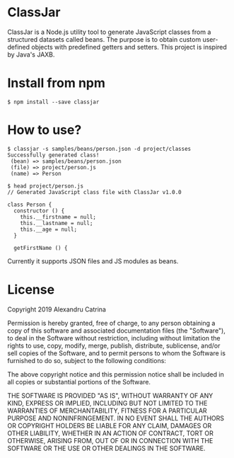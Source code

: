 # ClassJar

ClassJar is a Node.js utility tool to generate JavaScript classes from a structured datasets called beans. The purpose is to obtain custom user-defined objects with predefined getters and setters. This project is inspired by Java's JAXB.

# Install from npm
```
$ npm install --save classjar
```

# How to use?
```
$ classjar -s samples/beans/person.json -d project/classes
Successfully generated class!
 (bean) => samples/beans/person.json
 (file) => project/person.js
 (name) => Person

$ head project/person.js
// Generated JavaScript class file with ClassJar v1.0.0

class Person {
  constructor () {
    this.__firstname = null;
    this.__lastname = null;
    this.__age = null;
  }

  getFirstName () {

```

Currently it supports JSON files and JS modules as beans.


# License
Copyright 2019 Alexandru Catrina

Permission is hereby granted, free of charge, to any person obtaining a copy of this software and associated documentation files (the "Software"), to deal in the Software without restriction, including without limitation the rights to use, copy, modify, merge, publish, distribute, sublicense, and/or sell copies of the Software, and to permit persons to whom the Software is furnished to do so, subject to the following conditions:

The above copyright notice and this permission notice shall be included in all copies or substantial portions of the Software.

THE SOFTWARE IS PROVIDED "AS IS", WITHOUT WARRANTY OF ANY KIND, EXPRESS OR IMPLIED, INCLUDING BUT NOT LIMITED TO THE WARRANTIES OF MERCHANTABILITY, FITNESS FOR A PARTICULAR PURPOSE AND NONINFRINGEMENT. IN NO EVENT SHALL THE AUTHORS OR COPYRIGHT HOLDERS BE LIABLE FOR ANY CLAIM, DAMAGES OR OTHER LIABILITY, WHETHER IN AN ACTION OF CONTRACT, TORT OR OTHERWISE, ARISING FROM, OUT OF OR IN CONNECTION WITH THE SOFTWARE OR THE USE OR OTHER DEALINGS IN THE SOFTWARE.
